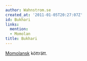 ```yaml
---
author: Wahnstrom.se
created_at: '2011-01-05T20:27:07Z'
id: Bukhari
links:
  mention:
  - Momolan
title: Bukhari
---
```


[Momolansk] kötträtt.

  [Momolansk]: Momolan